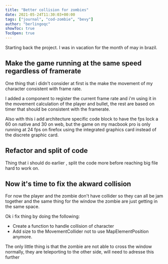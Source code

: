```yaml
---
title: "Better collision for zombies"
date: 2021-05-24T11:30:03+00:00
tags: ["journal", "cod-zombie", "bevy"]
author: "berlingoqc"
showToc: true
TocOpen: true
---
```


Starting back the project. I was in vacation for the month of may in brazil.

## Make the game running at the same speed regardless of framerate

One thing that i didn't consider at first is the make the movement of my character
consistent with frame rate.

I added a component to register the current frame rate and i'm using it in the movement
calculation of the player and bullet, the rest are based on timer that should be consistent
with the framerate.

Also with this i add architecture specific code block to have the fps lock a 60 on native
and 30 on web, but the game on my macbook pro is only running at 24 fps on firefox using
the integrated graphics card instead of the discrete graphic card.

## Refactor and split of code

Thing that i should do earlier , split the code more before reaching big file hard to work on.

## Now it's time to fix the akward collision

For now the player and the zombie don't have collider so they can all be jam together and
the same thing for the window the zombie are just getting in the same space.

Ok i fix thing by doing the following:

* Create a function to handle collision of character
* Add size to the MovementCollider not to use MapElementPosition anymore.

The only little thing is that the zombie are not able to cross the window normally,
they are teleporting to the other side, will need to adresse this further